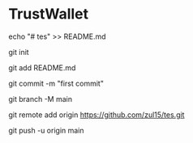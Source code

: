 # TrustWallet
echo "# tes" >> README.md

git init

git add README.md

git commit -m "first commit"

git branch -M main

git remote add origin https://github.com/zul15/tes.git

git push -u origin main
